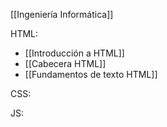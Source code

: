 [[Ingeniería Informática]]

HTML:
+ [[Introducción a HTML]]
+ [[Cabecera HTML]]
+ [[Fundamentos de texto HTML]]

CSS:


JS: